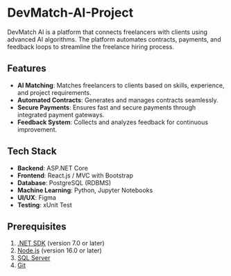 # DevMatch-AI-Project


DevMatch AI is a platform that connects freelancers with clients using advanced AI algorithms. The platform automates contracts, payments, and feedback loops to streamline the freelance hiring process.

## Features

- **AI Matching**: Matches freelancers to clients based on skills, experience, and project requirements.
- **Automated Contracts**: Generates and manages contracts seamlessly.
- **Secure Payments**: Ensures fast and secure payments through integrated payment gateways.
- **Feedback System**: Collects and analyzes feedback for continuous improvement.

## Tech Stack

- **Backend**: ASP.NET Core
- **Frontend**: React.js / MVC with Bootstrap
- **Database**: PostgreSQL (RDBMS)
- **Machine Learning**: Python, Jupyter Notebooks
- **UI/UX**: Figma
- **Testing**: xUnit Test

## Prerequisites

1. [.NET SDK](https://dotnet.microsoft.com/download) (version 7.0 or later)
2. [Node.js](https://nodejs.org/) (version 16.0 or later)
3. [SQL Server](https://www.microsoft.com/en-us/sql-server/)
4. [Git](https://git-scm.com/)
